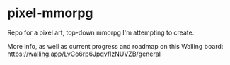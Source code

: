 # pixel-mmorpg
Repo for a pixel art, top-down mmorpg I'm attempting to create.

More info, as well as current progress and roadmap on this Walling board: https://walling.app/LvCo6rp6JpqvfIzNUVZB/general
